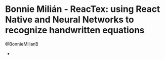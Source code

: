 Bonnie Milián - ReacTex: using React Native and Neural Networks to recognize handwritten equations
==================================================================================================

@BonnieMilianB

* 
